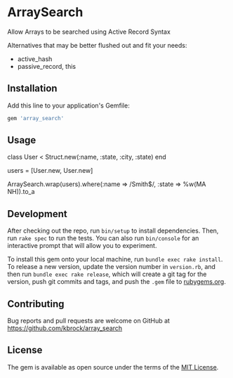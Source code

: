 # ArraySearch

Allow Arrays to be searched using Active Record Syntax


Alternatives that may be better flushed out and fit your needs:

- active_hash
- passive_record, this

## Installation

Add this line to your application's Gemfile:

```ruby
gem 'array_search'
```

## Usage

class User < Struct.new(:name, :state, :city, :state)
end

users = [User.new, User.new]

ArraySearch.wrap(users).where(:name => /Smith$/, :state => %w(MA NH)).to_a

## Development

After checking out the repo, run `bin/setup` to install dependencies. Then, run `rake spec` to run the tests. You can also run `bin/console` for an interactive prompt that will allow you to experiment.

To install this gem onto your local machine, run `bundle exec rake install`. To release a new version, update the version number in `version.rb`, and then run `bundle exec rake release`, which will create a git tag for the version, push git commits and tags, and push the `.gem` file to [rubygems.org](https://rubygems.org).

## Contributing

Bug reports and pull requests are welcome on GitHub at https://github.com/kbrock/array_search


## License

The gem is available as open source under the terms of the [MIT License](http://opensource.org/licenses/MIT).

